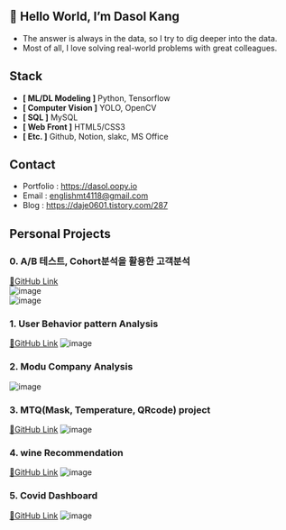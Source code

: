 
## 👋 Hello World, I’m Dasol Kang

 - The answer is always in the data, so I try to dig deeper into the data.  
 - Most of all, I love solving real-world problems with great colleagues.
  
  
## Stack
- **[ ML/DL Modeling ]** Python, Tensorflow
- **[ Computer Vision ]** YOLO, OpenCV
- **[ SQL ]**  MySQL
- **[ Web Front ]** HTML5/CSS3
- **[ Etc. ]** Github, Notion, slakc, MS Office
  
## Contact
 - Portfolio : https://dasol.oopy.io
 - Email : englishmt4118@gmail.com
 - Blog : https://daje0601.tistory.com/287
  
  
## Personal Projects  
### 0. A/B 테스트, Cohort분석을 활용한 고객분석
[🔗GitHub Link](https://github.com/daje0601/AB_Test_-_Cohort_analytic)  
![image](https://user-images.githubusercontent.com/73736988/128311917-3f2475fa-aaf7-404f-a191-81d334b4810d.png)  
![image](https://user-images.githubusercontent.com/73736988/128312013-8d56dc10-44f6-4faf-82ed-5c1aaf1aecd5.png)


### 1. User Behavior pattern Analysis 
[🔗GitHub Link](https://github.com/daje0601/Behavioral-pattern-analysis)
![image](https://user-images.githubusercontent.com/73736988/125594329-adb073da-0d42-4636-9352-d61ac82f85d2.png)

### 2. Modu Company Analysis 
![image](https://user-images.githubusercontent.com/73736988/125594023-4f0a134e-7ec1-4a9b-8a1b-888ee360e274.png)

### 3. MTQ(Mask, Temperature, QRcode) project
[🔗GitHub Link](https://github.com/daje0601/YOLO_MASK_TEMPERATURE_DEDECTION)
![image](https://user-images.githubusercontent.com/73736988/125593413-c1f5ae95-febe-43ba-bf5a-c257f9dcb878.png)

### 4. wine Recommendation 
[🔗GitHub Link](https://github.com/daje0601/DS_project)
![image](https://user-images.githubusercontent.com/73736988/125593542-dd3b4cec-057a-4cd7-aab4-cd751064bd25.png)

### 5. Covid Dashboard
[🔗GitHub Link](https://github.com/daje0601/covid19-dashboard)
![image](https://user-images.githubusercontent.com/73736988/127082333-bcf25a21-992d-4b05-a9ab-d36cd37865f3.png)
